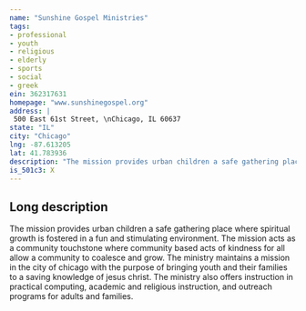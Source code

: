 ```yaml
---
name: "Sunshine Gospel Ministries"
tags:
- professional
- youth
- religious
- elderly
- sports
- social
- greek
ein: 362317631
homepage: "www.sunshinegospel.org"
address: |
 500 East 61st Street, \nChicago, IL 60637
state: "IL"
city: "Chicago"
lng: -87.613205
lat: 41.783936
description: "The mission provides urban children a safe gathering place where spiritual growth is fostered in a fun and stimulating environment. The mission acts as a community touchstone where community based acts of kindness for all allow a community to coalesce and grow. "
is_501c3: X
---
```


## Long description

The mission provides urban children a safe gathering place where spiritual growth is fostered in a fun and stimulating environment. The mission acts as a community touchstone where community based acts of kindness for all allow a community to coalesce and grow. The ministry maintains a mission in the city of chicago with the purpose of bringing youth and their families to a saving knowledge of jesus christ. The ministry also offers instruction in practical computing, academic and religious instruction, and outreach programs for adults and families. 
